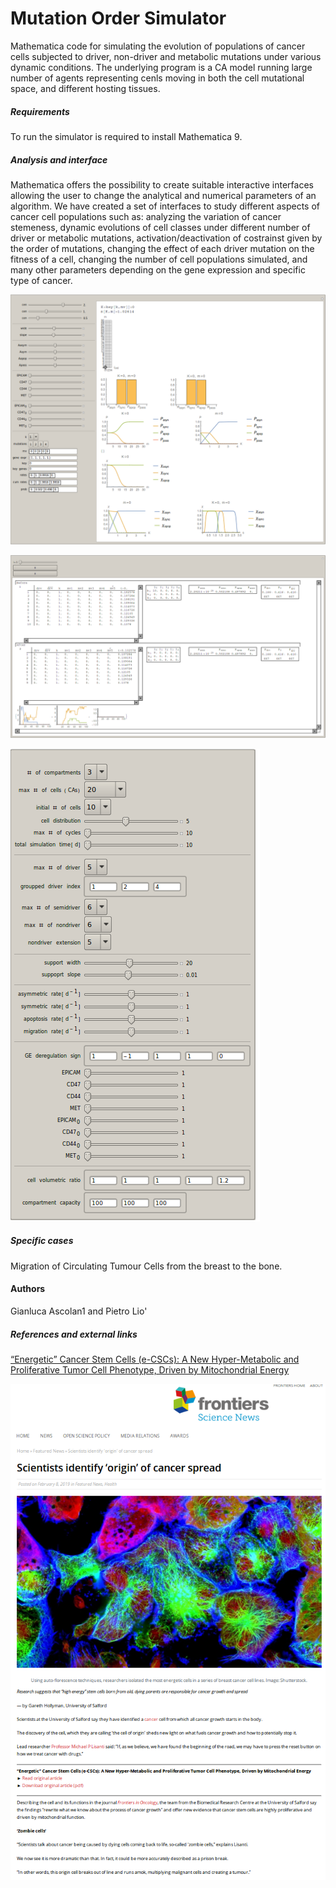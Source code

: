# Mutation Order Simulator
Mathematica code for simulating the evolution of populations of cancer cells subjected to driver, non-driver and metabolic mutations under various dynamic conditions. The underlying program is a CA model running large number of agents representing cenls moving in both the cell mutational space, and different hosting tissues.    

##### Requirements 
To run the simulator is required to install Mathematica 9.

##### Analysis and interface
Mathematica offers the possibility to create suitable interactive interfaces allowing the user to change the analytical and numerical parameters of an algorithm.
We have created a set of interfaces to study different aspects of cancer cell populations such as: analyzing the variation of cancer stemeness, dynamic evolutions of cell classes under different number of driver or metabolic mutations, activation/deactivation of costrainst given by the order of mutations, changing the effect of each driver mutation on the fitness of a cell, changing the number of cell populations simulated, and many other parameters depending on the gene expression and specific type of cancer.

![Interface 1](screen2.png)

![Interface 2](screen1.png)

![Interface 3](screen3.png)


##### Specific cases
Migration of Circulating Tumour Cells from the breast to the bone.

#### Authors
Gianluca Ascolan1 and Pietro Lio'

##### References and external links
[“Energetic” Cancer Stem Cells (e-CSCs): A New Hyper-Metabolic and Proliferative Tumor Cell Phenotype, Driven by Mitochondrial Energy](https://blog.frontiersin.org/2019/02/08/scientists-identify-stem-cell-origin-of-cancer-spread/)

![Frontiers](reference.png)
